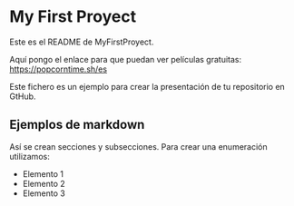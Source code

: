 My First Proyect
==========

Este es el README de MyFirstProyect.

Aquí pongo el enlace para que puedan ver películas gratuitas:
https://popcorntime.sh/es

Este fichero es un ejemplo para crear la presentación de tu repositorio en GtHub.

Ejemplos de markdown
--------------------

Así se crean secciones y subsecciones. Para crear una enumeración utilizamos:
+ Elemento 1
+ Elemento 2
+ Elemento 3
